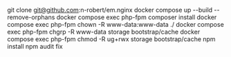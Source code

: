 git clone git@github.com:n-robert/em.nginx
docker compose up --build --remove-orphans
docker compose exec php-fpm composer install
docker compose exec php-fpm chown -R www-data:www-data ./
docker compose exec php-fpm chgrp -R www-data storage bootstrap/cache
docker compose exec php-fpm chmod -R ug+rwx storage bootstrap/cache
npm install
npm audit fix
